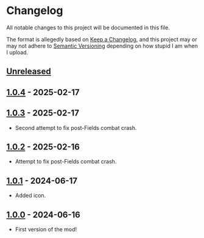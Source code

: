 # Changelog

All notable changes to this project will be documented in this file.

The format is allegedly based on [Keep a Changelog](https://keepachangelog.com/en/1.1.0/), and this project may or may not adhere to [Semantic Versioning](https://semver.org/spec/v2.0.0.html) depending on how stupid I am when I upload.

## [Unreleased]

## [1.0.4] - 2025-02-17

## [1.0.3] - 2025-02-17

- Second attempt to fix post-Fields combat crash.

## [1.0.2] - 2025-02-16

- Attempt to fix post-Fields combat crash.

## [1.0.1] - 2024-06-17

- Added icon.

## [1.0.0] - 2024-06-16

- First version of the mod!

[unreleased]: https://github.com/Trev2/NemesisSkillIssue/compare/1.0.4...HEAD
[1.0.4]: https://github.com/Trev2/NemesisSkillIssue/compare/1.0.3...1.0.4
[1.0.3]: https://github.com/Trev2/NemesisSkillIssue/compare/1.0.2...1.0.3
[1.0.2]: https://github.com/Trev2/NemesisSkillIssue/compare/1.0.1...1.0.2
[1.0.1]: https://github.com/Trev2/NemesisSkillIssue/compare/1.0.0...1.0.1
[1.0.0]: https://github.com/Trev2/NemesisSkillIssue/compare/b6659a9717f15de3ccfcbcd244c813d26d80aa77...1.0.0

